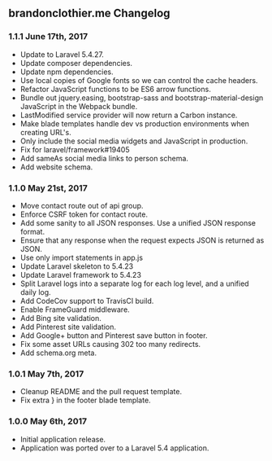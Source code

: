 ## brandonclothier.me Changelog
### 1.1.1 June 17th, 2017
- Update to Laravel 5.4.27.
- Update composer dependencies.
- Update npm dependencies.
- Use local copies of Google fonts so we can control the cache headers.
- Refactor JavaScript functions to be ES6 arrow functions.
- Bundle out jquery.easing, bootstrap-sass and bootstrap-material-design JavaScript in the Webpack bundle.
- LastModified service provider will now return a Carbon instance.
- Make blade templates handle dev vs production environments when creating URL's.
- Only include the social media widgets and JavaScript in production.
- Fix for laravel/framework#19405
- Add sameAs social media links to person schema.
- Add website schema.

### 1.1.0 May 21st, 2017
- Move contact route out of api group.
- Enforce CSRF token for contact route.
- Add some sanity to all JSON responses. Use a unified JSON response format.
- Ensure that any response when the request expects JSON is returned as JSON.
- Use only import statements in app.js
- Update Laravel skeleton to 5.4.23
- Update Laravel framework to 5.4.23
- Split Laravel logs into a separate log for each log level, and a unified daily log.
- Add CodeCov support to TravisCI build.
- Enable FrameGuard middleware.
- Add Bing site validation.
- Add Pinterest site validation.
- Add Google+ button and Pinterest save button in footer.
- Fix some asset URLs causing 302 too many redirects.
- Add schema.org meta.

### 1.0.1 May 7th, 2017
- Cleanup README and the pull request template.
- Fix extra } in the footer blade template.

### 1.0.0 May 6th, 2017
- Initial application release.
- Application was ported over to a Laravel 5.4 application.
